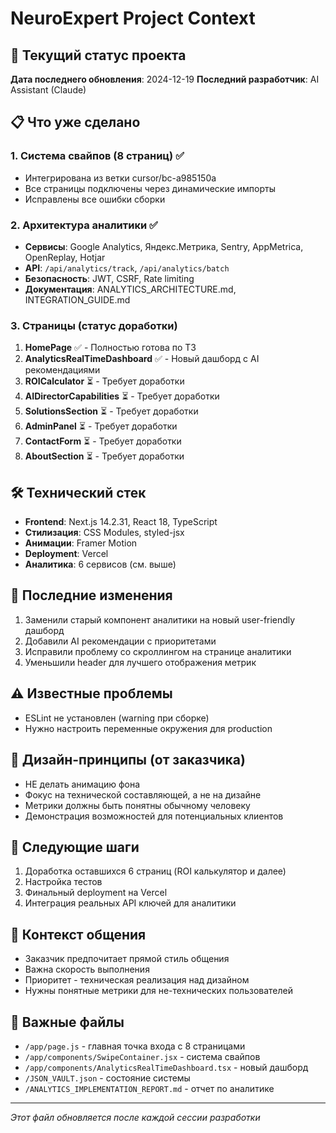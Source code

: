 # NeuroExpert Project Context

## 🎯 Текущий статус проекта
**Дата последнего обновления**: 2024-12-19
**Последний разработчик**: AI Assistant (Claude)

## 📋 Что уже сделано

### 1. Система свайпов (8 страниц) ✅
- Интегрирована из ветки cursor/bc-a985150a
- Все страницы подключены через динамические импорты
- Исправлены все ошибки сборки

### 2. Архитектура аналитики ✅
- **Сервисы**: Google Analytics, Яндекс.Метрика, Sentry, AppMetrica, OpenReplay, Hotjar
- **API**: `/api/analytics/track`, `/api/analytics/batch`
- **Безопасность**: JWT, CSRF, Rate limiting
- **Документация**: ANALYTICS_ARCHITECTURE.md, INTEGRATION_GUIDE.md

### 3. Страницы (статус доработки)
1. **HomePage** ✅ - Полностью готова по ТЗ
2. **AnalyticsRealTimeDashboard** ✅ - Новый дашборд с AI рекомендациями
3. **ROICalculator** ⏳ - Требует доработки
4. **AIDirectorCapabilities** ⏳ - Требует доработки
5. **SolutionsSection** ⏳ - Требует доработки
6. **AdminPanel** ⏳ - Требует доработки
7. **ContactForm** ⏳ - Требует доработки
8. **AboutSection** ⏳ - Требует доработки

## 🛠 Технический стек
- **Frontend**: Next.js 14.2.31, React 18, TypeScript
- **Стилизация**: CSS Modules, styled-jsx
- **Анимации**: Framer Motion
- **Deployment**: Vercel
- **Аналитика**: 6 сервисов (см. выше)

## 📝 Последние изменения
1. Заменили старый компонент аналитики на новый user-friendly дашборд
2. Добавили AI рекомендации с приоритетами
3. Исправили проблему со скроллингом на странице аналитики
4. Уменьшили header для лучшего отображения метрик

## ⚠️ Известные проблемы
- ESLint не установлен (warning при сборке)
- Нужно настроить переменные окружения для production

## 🎨 Дизайн-принципы (от заказчика)
- НЕ делать анимацию фона
- Фокус на технической составляющей, а не на дизайне
- Метрики должны быть понятны обычному человеку
- Демонстрация возможностей для потенциальных клиентов

## 🚀 Следующие шаги
1. Доработка оставшихся 6 страниц (ROI калькулятор и далее)
2. Настройка тестов
3. Финальный deployment на Vercel
4. Интеграция реальных API ключей для аналитики

## 💬 Контекст общения
- Заказчик предпочитает прямой стиль общения
- Важна скорость выполнения
- Приоритет - техническая реализация над дизайном
- Нужны понятные метрики для не-технических пользователей

## 📁 Важные файлы
- `/app/page.js` - главная точка входа с 8 страницами
- `/app/components/SwipeContainer.jsx` - система свайпов
- `/app/components/AnalyticsRealTimeDashboard.tsx` - новый дашборд
- `/JSON_VAULT.json` - состояние системы
- `/ANALYTICS_IMPLEMENTATION_REPORT.md` - отчет по аналитике

---
*Этот файл обновляется после каждой сессии разработки*